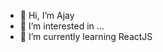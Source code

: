 - 👋 Hi, I’m Ajay
- 👀 I’m interested in ...
- 🌱 I’m currently learning ReactJS

<!---
iajaymk/iajaymk is a ✨ special ✨ repository because its `README.md` (this file) appears on your GitHub profile.
You can click the Preview link to take a look at your changes.
--->
